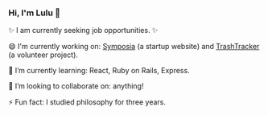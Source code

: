 ### Hi, I'm Lulu 👋 

✨ I am currently seeking job opportunities. ✨

😄 I'm currently working on: [Symposia](https://www.projectsymposia.com/) (a startup website) and [TrashTracker](https://github.com/codeforkansascity/TrashTrackerSMSApp) (a volunteer project).

🌱 I’m currently learning: React, Ruby on Rails, Express.

👯 I’m looking to collaborate on: anything!

⚡ Fun fact: I studied philosophy for three years.
